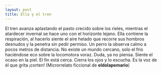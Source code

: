 ```yaml
---
layout: post
title: Ella y el tren
---
```

El tren avanza aplastando el pasto crecido sobre los rieles, mientras el atardecer invernal se hace uno con el horizonte lejano. Ella contiene la respiración, al hacerlo siente el aire helado que recorre sus hombros desnudos y la penetra sin pedir permiso. Un perro la observa calmo a pocos metros de distancia. No existe un mundo cercano, solo el frío haciéndose eco sobre la locomotora voraz. Duda, ya no piensa. Siente el ocaso en la piel. El fin está cerca. Cierra los ojos y lo escucha. Es la voz de él que grita ¡corten!
(Microrrelato ficcional de **eldolapemario**)
